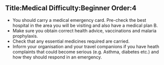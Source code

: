 Title:Medical
Difficulty:Beginner
Order:4
---
*   You should carry a medical emergency card. Pre-check the best hospital in the area you will be visiting and also have a medical plan B.
*    Make sure you obtain correct health advice, vaccinations and malaria prophylaxis.
*   Check that any essential medicines required are carried.
*   Inform your organisation and your travel companions if you have heath complaints that could become serious (e.g. Asthma, diabetes etc.) and how they should respond in an emergency.